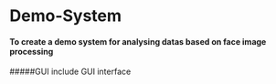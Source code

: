 # Demo-System

#### To create a demo system for analysing datas based on face image processing 

#####GUI include GUI interface 

